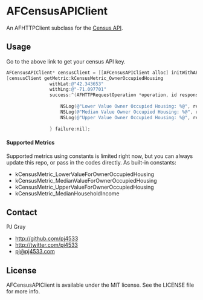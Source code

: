 # AFCensusAPIClient

An AFHTTPClient subclass for the [Census API](http://www.census.gov/developers/).

## Usage

Go to the above link to get your census API key.

``` objective-c
AFCensusAPIClient* censusClient = [[AFCensusAPIClient alloc] initWithAPIKey:@"YOUR CENSUS KEY HERE"];
[censusClient getMetric:kCensusMetric_OwnerOccupiedHousing
                withLat:@"42.343653"
                withLng:@"-71.097701"
                success:^(AFHTTPRequestOperation *operation, id responseObject) {
                    
                    NSLog(@"Lower Value Owner Occupied Housing: %@", responseObject[kCensusMetric_LowerValueForOwnerOccupiedHousing]);
                    NSLog(@"Median Value Owner Occupied Housing: %@", responseObject[kCensusMetric_MedianValueForOwnerOccupiedHousing]);
                    NSLog(@"Upper Value Owner Occupied Housing: %@", responseObject[kCensusMetric_UpperValueForOwnerOccupiedHousing]);
                    
                } failure:nil];
```

#### Supported Metrics

Supported metrics using constants is limited right now, but you can always update this repo, or pass in the codes directly.  As built-in constants:

* kCensusMetric_LowerValueForOwnerOccupiedHousing
* kCensusMetric_MedianValueForOwnerOccupiedHousing
* kCensusMetric_UpperValueForOwnerOccupiedHousing
* kCensusMetric_MedianHouseholdIncome


## Contact

PJ Gray

- http://github.com/pj4533
- http://twitter.com/pj4533
- pj@pj4533.com

## License

AFCensusAPIClient is available under the MIT license. See the LICENSE file for more info.

